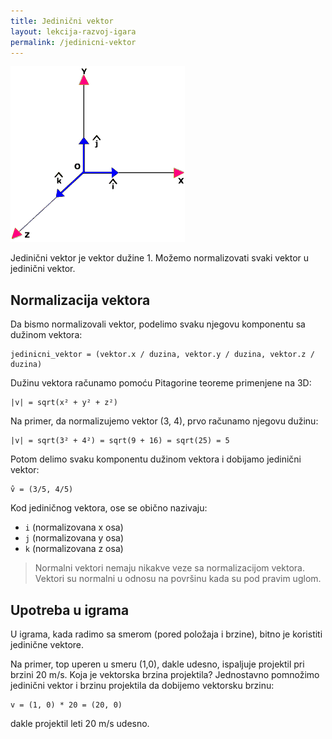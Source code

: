 ```yaml
---
title: Jedinični vektor
layout: lekcija-razvoj-igara
permalink: /jedinicni-vektor
---
```


![](/images/razvoj-igara/unit-vector.gif)

Jedinični vektor je vektor dužine 1. Možemo normalizovati svaki vektor u jedinični vektor. 

## Normalizacija vektora

Da bismo normalizovali vektor, podelimo svaku njegovu komponentu sa dužinom vektora:

```
jedinicni_vektor = (vektor.x / duzina, vektor.y / duzina, vektor.z / duzina)
```

Dužinu vektora računamo pomoću Pitagorine teoreme primenjene na 3D:

```
|v| = sqrt(x² + y² + z²)
```

Na primer, da normalizujemo vektor (3, 4), prvo računamo njegovu dužinu:

```
|v| = sqrt(3² + 4²) = sqrt(9 + 16) = sqrt(25) = 5
```

Potom delimo svaku komponentu dužinom vektora i dobijamo jedinični vektor:

```
v̂ = (3/5, 4/5)
```

Kod jediničnog vektora, ose se obično nazivaju:
- `i` (normalizovana x osa)
- `j` (normalizovana y osa)
- `k` (normalizovana z osa)

> Normalni vektori nemaju nikakve veze sa normalizacijom vektora. Vektori su normalni u odnosu na površinu kada su pod pravim uglom. 

## Upotreba u igrama

U igrama, kada radimo sa smerom (pored položaja i brzine), bitno je koristiti jedinične vektore. 

Na primer, top uperen u smeru (1,0), dakle udesno, ispaljuje projektil pri brzini 20 m/s. Koja je vektorska brzina projektila? Jednostavno pomnožimo jedinični vektor i brzinu projektila da dobijemo vektorsku brzinu: 

```
v = (1, 0) * 20 = (20, 0)
```

dakle projektil leti 20 m/s udesno.
